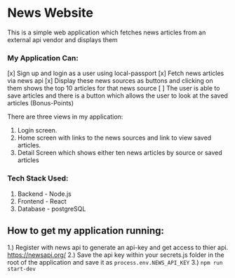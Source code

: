 # News Website
This is a simple web application which fetches news articles from an external api vendor and displays them

### My Application Can:
[x] Sign up and login as a user using local-passport
[x] Fetch news articles via news api
[x] Display these news sources as buttons and clicking on them shows the top 10 articles for that news source
[ ] The user is able to save articles and there is a button which allows the user to look at the saved articles (Bonus-Points)

There are three views in my application:
1. Login screen.
2. Home screen with links to the news sources and link to view saved articles.
3. Detail Screen which shows either ten news articles by source or saved articles

### Tech Stack Used:
1. Backend - Node.js
2. Frontend - React
3. Database - postgreSQL

## How to get my application running:
1.) Register with news api to generate an api-key and get access to thier api. https://newsapi.org/
2.) Save the api key within your secrets.js folder in the root of the application and save it as `process.env.NEWS_API_KEY`
3.) `npm run start-dev`
